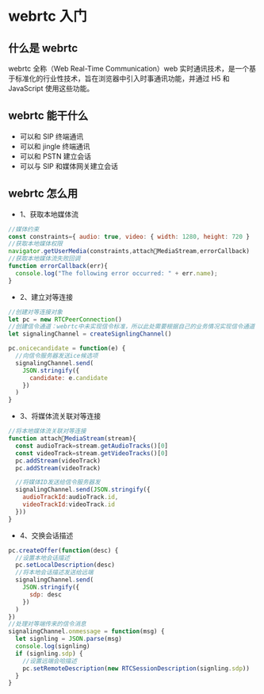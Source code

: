 # webrtc 入门

## 什么是 webrtc

webrtc 全称（Web Real-Time Communication）web 实时通讯技术，是一个基于标准化的行业性技术，旨在浏览器中引入时事通讯功能，并通过 H5 和 JavaScript 使用这些功能。

## webrtc 能干什么

- 可以和 SIP 终端通讯
- 可以和 jingle 终端通讯
- 可以和 PSTN 建立会话
- 可以与 SIP 和媒体网关建立会话

## webrtc 怎么用

- 1、获取本地媒体流

```js
//媒体约束
const constraints={ audio: true, video: { width: 1280, height: 720 }
//获取本地媒体权限
navigator.getUserMedia(constraints,attachMediaStream,errorCallback)
//获取本地媒体流失败回调
function errorCallback(err){
  console.log("The following error occurred: " + err.name);
}
```

- 2、建立对等连接

```js
//创建对等连接对象
let pc = new RTCPeerConnection()
//创建信令通道：webrtc中未实现信令标准，所以此处需要根据自己的业务情况实现信令通道
let signalingChannel = createSignlingChannel()

pc.onicecandidate = function(e) {
  //向信令服务器发送ice候选项
  signalingChannel.send(
    JSON.stringify({
      candidate: e.candidate
    })
  )
}
```

- 3、将媒体流关联对等连接

```js
//将本地媒体流关联对等连接
function attachMediaStream(stream){
  const audioTrack=stream.getAudioTracks()[0]
  const videoTrack=stream.getVideoTracks()[0]
  pc.addStream(videoTrack)
  pc.addStream(videoTrack)

  //将媒体ID发送给信令服务器发
  signalingChannel.send(JSON.stringify({
    audioTrackId:audioTrack.id,
    videoTrackId:videoTrack.id
  }))
}

```

- 4、交换会话描述

```js
pc.createOffer(function(desc) {
  //设置本地会话描述
  pc.setLocalDescription(desc)
  //将本地会话描述发送给远端
  signalingChannel.send(
    JSON.stringify({
      sdp: desc
    })
  )
})
//处理对等端传来的信令消息
signalingChannel.onmessage = function(msg) {
  let signling = JSON.parse(msg)
  console.log(signling)
  if (signling.sdp) {
    //设置远端会哈描述
    pc.setRemoteDescription(new RTCSessionDescription(signling.sdp))
  }
}
```
